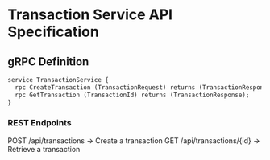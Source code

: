 # Transaction Service API Specification

## gRPC Definition
```proto
service TransactionService {
  rpc CreateTransaction (TransactionRequest) returns (TransactionResponse);
  rpc GetTransaction (TransactionId) returns (TransactionResponse);
}
```

### REST Endpoints

POST   /api/transactions     → Create a transaction
GET    /api/transactions/{id} → Retrieve a transaction
